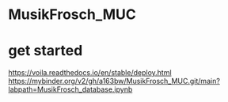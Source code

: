# MusikFrosch_MUC

# get started

https://voila.readthedocs.io/en/stable/deploy.html
https://mybinder.org/v2/gh/a163bw/MusikFrosch_MUC.git/main?labpath=MusikFrosch_database.ipynb
